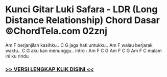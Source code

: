 
 # Kunci Gitar Luki Safara - LDR (Long Distance Relationship) Chord Dasar ©ChordTela.com 02znj


Am F berjanjilah kasihku.. C G jaga hati untukku.. Am F walau berjarak waktu.. C G aku kan menunggu.. Intro : Am F C G Am F C G Am F C malam ini ku rindu

###  <a href="https://shortlighzx.web.app?sq=Kunci Gitar Luki Safara - LDR (Long Distance Relationship) Chord Dasar ©ChordTela.com"> >> VERSI LENGKAP KLIK DISINI << </a>
